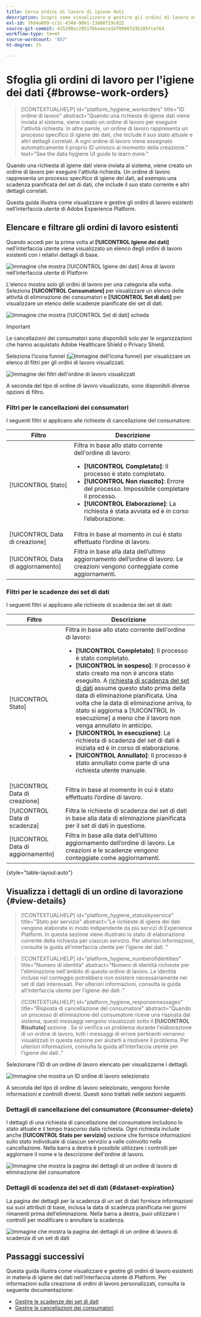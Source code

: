 ```yaml
---
title: Cerca ordini di lavoro di igiene dati
description: Scopri come visualizzare e gestire gli ordini di lavoro esistenti in materia di igiene dei dati nell’interfaccia utente di Adobe Experience Platform.
exl-id: 76d4a809-cc2c-434d-90b1-23d88f29c022
source-git-commit: 425298ec28517bba4eca1bf0966fd3b205fce764
workflow-type: tm+mt
source-wordcount: '857'
ht-degree: 1%

---
```


# Sfoglia gli ordini di lavoro per l&#39;igiene dei dati {#browse-work-orders}

>[!CONTEXTUALHELP]
>id="platform_hygiene_workorders"
>title="ID ordine di lavoro"
>abstract="Quando una richiesta di igiene dati viene inviata al sistema, viene creato un ordine di lavoro per eseguire l&#39;attività richiesta. In altre parole, un ordine di lavoro rappresenta un processo specifico di igiene dei dati, che include il suo stato attuale e altri dettagli correlati. A ogni ordine di lavoro viene assegnato automaticamente il proprio ID univoco al momento della creazione."
>text="See the data hygiene UI guide to learn more."

Quando una richiesta di igiene dati viene inviata al sistema, viene creato un ordine di lavoro per eseguire l&#39;attività richiesta. Un ordine di lavoro rappresenta un processo specifico di igiene dei dati, ad esempio una scadenza pianificata del set di dati, che include il suo stato corrente e altri dettagli correlati.

Questa guida illustra come visualizzare e gestire gli ordini di lavoro esistenti nell’interfaccia utente di Adobe Experience Platform.

## Elencare e filtrare gli ordini di lavoro esistenti

Quando accedi per la prima volta al **[!UICONTROL Igiene dei dati]** nell’interfaccia utente viene visualizzato un elenco degli ordini di lavoro esistenti con i relativi dettagli di base.

![Immagine che mostra [!UICONTROL Igiene dei dati] Area di lavoro nell’interfaccia utente di Platform](../images/ui/browse/work-order-list.png)

L&#39;elenco mostra solo gli ordini di lavoro per una categoria alla volta. Seleziona **[!UICONTROL Consumatore]** per visualizzare un elenco delle attività di eliminazione dei consumatori e **[!UICONTROL Set di dati]** per visualizzare un elenco delle scadenze pianificate dei set di dati.

![Immagine che mostra [!UICONTROL Set di dati] scheda](../images/ui/browse/dataset-tab.png)

>[!IMPORTANT]
>
>Le cancellazioni dei consumatori sono disponibili solo per le organizzazioni che hanno acquistato Adobe Healthcare Shield o Privacy Shield.

Seleziona l’icona funnel (![Immagine dell’icona funnel](../images/ui/browse/funnel-icon.png)) per visualizzare un elenco di filtri per gli ordini di lavoro visualizzati.

![Immagine dei filtri dell&#39;ordine di lavoro visualizzati](../images/ui/browse/filters.png)

A seconda del tipo di ordine di lavoro visualizzato, sono disponibili diverse opzioni di filtro.

### Filtri per le cancellazioni dei consumatori

I seguenti filtri si applicano alle richieste di cancellazione del consumatore:

| Filtro | Descrizione |
| --- | --- |
| [!UICONTROL Stato] | Filtra in base allo stato corrente dell&#39;ordine di lavoro:<ul><li>**[!UICONTROL Completato]**: Il processo è stato completato.</li><li>**[!UICONTROL Non riuscito]**: Errore del processo. Impossibile completare il processo.</li><li>**[!UICONTROL Elaborazione]**: La richiesta è stata avviata ed è in corso l’elaborazione.</li></ul> |
| [!UICONTROL Data di creazione] | Filtra in base al momento in cui è stato effettuato l’ordine di lavoro. |
| [!UICONTROL Data di aggiornamento] | Filtra in base alla data dell’ultimo aggiornamento dell’ordine di lavoro. Le creazioni vengono conteggiate come aggiornamenti. |

### Filtri per le scadenze dei set di dati

I seguenti filtri si applicano alle richieste di scadenza dei set di dati:

| Filtro | Descrizione |
| --- | --- |
| [!UICONTROL Stato] | Filtra in base allo stato corrente dell&#39;ordine di lavoro:<ul><li>**[!UICONTROL Completato]**: Il processo è stato completato.</li><li>**[!UICONTROL In sospeso]**: Il processo è stato creato ma non è ancora stato eseguito. A [richiesta di scadenza del set di dati](./dataset-expiration.md) assume questo stato prima della data di eliminazione pianificata. Una volta che la data di eliminazione arriva, lo stato si aggiorna a [!UICONTROL In esecuzione] a meno che il lavoro non venga annullato in anticipo.</li><li>**[!UICONTROL In esecuzione]**: La richiesta di scadenza del set di dati è iniziata ed è in corso di elaborazione.</li><li>**[!UICONTROL Annullato]**: Il processo è stato annullato come parte di una richiesta utente manuale.</li></ul> |
| [!UICONTROL Data di creazione] | Filtra in base al momento in cui è stato effettuato l’ordine di lavoro. |
| [!UICONTROL Data di scadenza] | Filtra le richieste di scadenza dei set di dati in base alla data di eliminazione pianificata per il set di dati in questione. |
| [!UICONTROL Data di aggiornamento] | Filtra in base alla data dell’ultimo aggiornamento dell’ordine di lavoro. Le creazioni e le scadenze vengono conteggiate come aggiornamenti. |

{style=&quot;table-layout:auto&quot;}

## Visualizza i dettagli di un ordine di lavorazione {#view-details}

>[!CONTEXTUALHELP]
>id="platform_hygiene_statusbyservice"
>title="Stato per servizio"
>abstract="Le richieste di igiene dei dati vengono elaborate in modo indipendente da più servizi di Experience Platform. In questa sezione viene illustrato lo stato di elaborazione corrente della richiesta per ciascun servizio. Per ulteriori informazioni, consulta la guida all’interfaccia utente per l’igiene dei dati ."

>[!CONTEXTUALHELP]
>id="platform_hygiene_numberofidentities"
>title="Numero di identità"
>abstract="Numero di identità richieste per l&#39;eliminazione nell&#39;ambito di questo ordine di lavoro. Le identità incluse nel conteggio potrebbero non esistere necessariamente nei set di dati interessati. Per ulteriori informazioni, consulta la guida all’interfaccia utente per l’igiene dei dati ."

>[!CONTEXTUALHELP]
>id="platform_hygiene_responsemessages"
>title="Risposta di cancellazione del consumatore"
>abstract="Quando un processo di eliminazione del consumatore riceve una risposta dal sistema, questi messaggi vengono visualizzati sotto il **[!UICONTROL Risultato]** sezione . Se si verifica un problema durante l&#39;elaborazione di un ordine di lavoro, tutti i messaggi di errore pertinenti verranno visualizzati in questa sezione per aiutarti a risolvere il problema. Per ulteriori informazioni, consulta la guida all’interfaccia utente per l’igiene dei dati ."

Selezionare l&#39;ID di un ordine di lavoro elencato per visualizzarne i dettagli.

![Immagine che mostra un ID ordine di lavoro selezionato](../images/ui/browse/select-work-order.png)

A seconda del tipo di ordine di lavoro selezionato, vengono fornite informazioni e controlli diversi. Questi sono trattati nelle sezioni seguenti.

### Dettagli di cancellazione del consumatore {#consumer-delete}

I dettagli di una richiesta di cancellazione del consumatore includono lo stato attuale e il tempo trascorso dalla richiesta. Ogni richiesta include anche **[!UICONTROL Stato per servizio]** sezione che fornisce informazioni sullo stato individuale di ciascun servizio a valle coinvolto nella cancellazione. Nella barra a destra è possibile utilizzare i controlli per aggiornare il nome e la descrizione dell&#39;ordine di lavoro.

![Immagine che mostra la pagina dei dettagli di un ordine di lavoro di eliminazione del consumatore](../images/ui/browse/consumer-delete-details.png)

### Dettagli di scadenza del set di dati {#dataset-expiration}

La pagina dei dettagli per la scadenza di un set di dati fornisce informazioni sui suoi attributi di base, inclusa la data di scadenza pianificata nei giorni rimanenti prima dell’eliminazione. Nella barra a destra, puoi utilizzare i controlli per modificare o annullare la scadenza.

![Immagine che mostra la pagina dei dettagli di un ordine di lavoro di scadenza di un set di dati](../images/ui/browse/ttl-details.png)

## Passaggi successivi

Questa guida illustra come visualizzare e gestire gli ordini di lavoro esistenti in materia di igiene dei dati nell’interfaccia utente di Platform. Per informazioni sulla creazione di ordini di lavoro personalizzati, consulta la seguente documentazione:

* [Gestire le scadenze dei set di dati](./dataset-expiration.md)
* [Gestire le cancellazioni dei consumatori](./delete-consumer.md)
